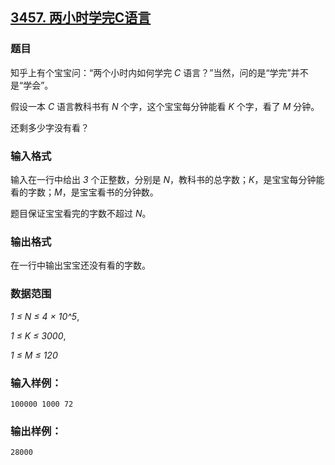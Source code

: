 ## [3457. 两小时学完C语言](https://www.acwing.com/problem/content/3460/)

### 题目

知乎上有个宝宝问：“两个小时内如何学完 *C* 语言？”当然，问的是“学完”并不是“学会”。

假设一本 *C* 语言教科书有 *N* 个字，这个宝宝每分钟能看 *K* 个字，看了 *M* 分钟。

还剩多少字没有看？

### 输入格式

输入在一行中给出 *3* 个正整数，分别是 *N*，教科书的总字数；*K*，是宝宝每分钟能看的字数；*M*，是宝宝看书的分钟数。

题目保证宝宝看完的字数不超过 *N*。

### 输出格式

在一行中输出宝宝还没有看的字数。

### 数据范围

*1 ≤ N ≤ 4 × 10^5*,

*1 ≤ K ≤ 3000*,

*1 ≤ M ≤ 120*

### 输入样例：

```
100000 1000 72
```

### 输出样例：

```
28000
```
